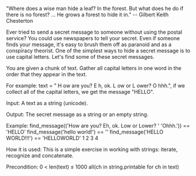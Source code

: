  "Where does a wise man hide a leaf? In the forest. But what does he do if there is no forest? ... He grows a forest to hide it in."
-- Gilbert Keith Chesterton

Ever tried to send a secret message to someone without using the postal service? You could use newspapers to tell your secret. Even if someone finds your message, it's easy to brush them off as paranoid and as a conspiracy theorist. One of the simplest ways to hide a secret message is to use capital letters. Let's find some of these secret messages.

You are given a chunk of text. Gather all capital letters in one word in the order that they appear in the text.

For example: text = " H ow are you? E h, ok. L ow or L ower? O hhh.", if we collect all of the capital letters, we get the message "HELLO".

Input: A text as a string (unicode).

Output: The secret message as a string or an empty string.

Example:
find_message(('How are you? Eh, ok. Low or Lower? '
 'Ohhh.')) == 'HELLO'
find_message('hello world!') == ''
find_message('HELLO WORLD!!!') == 'HELLOWORLD'
1
2
3
4

How it is used: This is a simple exercise in working with strings: iterate, recognize and concatenate.

Precondition: 0 < len(text) ≤ 1000
all(ch in string.printable for ch in text) 